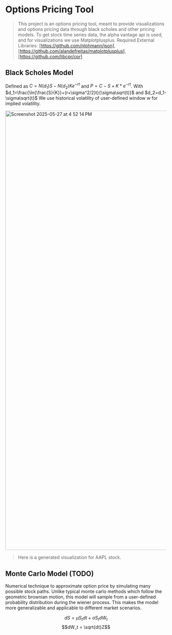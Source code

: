 # Options Pricing Tool
> This project is an options pricing tool, meant to provide visualizations and options pricing data through black scholes and other pricing models.
> To get stock time series data, the alpha vantage api is used, and for visualizations we use Matplotplusplus.
> Required External Libraries: [https://github.com/nlohmann/json], [https://github.com/alandefreitas/matplotplusplus], [https://github.com/libcpr/cpr]

## Black Scholes Model
Defined as $C=N(d_1)S-N(d_2)Ke^{-rt}$ and $P=C-S+K*e^{-rt}$. 
With $d_1=\frac{\ln{\frac{S}{K}}+(r+\sigma^2/2)t}{\sigma\sqrt(t)}$ and $d_2=d_1-\sigma\sqrt{t}$
We use historical volatility of user-defined window $w$ for implied volatility.

<img width="1366" alt="Screenshot 2025-05-27 at 4 52 14 PM" src="https://github.com/user-attachments/assets/93fd335b-7295-46a0-a86c-61f52dbff6b6" />

> Here is a generated visualization for AAPL stock.

## Monte Carlo Model (TODO)
Numerical technique to approximate option price by simulating many possible stock paths. Unlike typical monte carlo methods which follow the geometric brownian motion, this model will sample from a user-defined probability distribution during the wiener process. This makes the model more generalizable and applicable to different market scenarios.

$$dS=\mu S_t dt + \sigma S_t dW_t$$
$$dW_t = \sqrt{dt}Z$$
